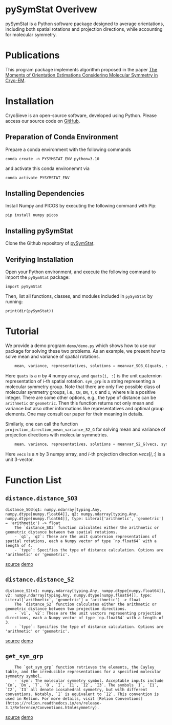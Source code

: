 # **pySymStat Overivew**

pySymStat is a Python software package designed to average orientations, including both spatial rotations and projection directions, while accounting for molecular symmetry.

# Publications

This program package implements algorithm proposed in the paper [The Moments of Orientation Estimations Considering Molecular Symmetry in Cryo-EM](https://arxiv.org/abs/2301.05426).

# Installation

CryoSieve is an open-source software, developed using Python. Please access our source code on [GitHub](https://github.com/mxhulab/pySymStat).

## Preparation of Conda Environment

Prepare a conda environment with the following commands
```
conda create -n PYSYMSTAT_ENV python=3.10
```
and activate this conda environemnt via
```
conda activate PYSYMSTAT_ENV
```

## Installing Dependencies

Install Numpy and PICOS by executing the following command with Pip:
```
pip install numpy picos
```

## Installing pySymStat

Clone the Github repository of [pySymStat](https://github.com/mxhulab/pySymStat).

## Verifying Installation

Open your Python environment, and execute the following command to import the `pySymStat` package:
```
import pySymStat
```
Then, list all functions, classes, and modules included in `pySymStat` by running:
```
print(dir(pySymStat))
```

# Tutorial

We provide a demo program `demo/demo.py` which shows how to use our package for solving these two problems. As an example, we present how to solve mean and variance of spatial rotations.

```Python
    mean, variance, representatives, solutions = meanvar_SO3_G(quats, sym_grp, type = 'arithmetic')
```

Here `quats` is a $n$ by $4$ numpy array, and `quats[i, :]` is the unit quaternion representation of $i$-th spatial rotation. `sym_grp` is a string representing a molecular symmetry group. Note that there are only five possible class of molecular symmetry groups, i.e., `CN`, `DN`, `T`, `O` and `I`, where `N` is a positive integer. There are some other options, e.g., the type of distance can be `arithmetic` or `geometric`. Then this function returns not only mean and variance but also other informations like representatives and optimal group elements. One may consult our paper for their meaning in details.

Similarly, one can call the function `projection_direction_mean_variance_S2_G` for solving mean and variance of projection directions with molecular symmetries.
```Python
    mean, variance, representatives, solutions = meanvar_S2_G(vecs, sym_grp, type = 'arithmetic')
```
Here `vecs` is a $n$ by $3$ numpy array, and $i$-th projection direction $vecs[i, :]$ is a unit 3-vector.

# Function List

## `distance.distance_SO3`
```
distance_SO3(q1: numpy.ndarray[typing.Any, numpy.dtype[numpy.float64]], q2: numpy.ndarray[typing.Any, numpy.dtype[numpy.float64]], type: Literal['arithmetic', 'geometric'] = 'arithmetic') -> float
    The `distance_SO3` function calculates either the arithmetic or geometric distance between two spatial rotations.
    - `q1`, `q2`: These are the unit quaternion representations of spatial rotations, each a Numpy vector of type `np.float64` with a length of 4.
    - `type`: Specifies the type of distance calculation. Options are 'arithmetic' or 'geometric'.
```
[source](distance.py) [demo](demo/demo_distance_SO3.py)

## `distance.distance_S2`
```
distance_S2(v1: numpy.ndarray[typing.Any, numpy.dtype[numpy.float64]], v2: numpy.ndarray[typing.Any, numpy.dtype[numpy.float64]], type: Literal['arithmetic', 'geometric'] = 'arithmetic') -> float
    The `distance_S2` function calculates either the arithmetic or geometric distance between two projection directions.
    - `v1`, `v2`: These are the unit vectors representing projection directions, each a Numpy vector of type `np.float64` with a length of 3.
    - `type`: Specifies the type of distance calculation. Options are 'arithmetic' or 'geometric'.
```
[source](distance.py) [demo](demo/demo_distance_S2.py)

## `get_sym_grp`
```
    The `get_sym_grp` function retrieves the elements, the Cayley table, and the irreducible representations for a specified molecular symmetry symbol.
    - `sym`: The molecular symmetry symbol. Acceptable inputs include `Cn`, `Dn`, `T`, `O`, `I`, `I1`, `I2`, `I3`. The symbols `I`, `I1`, `I2`, `I3` all denote icosahedral symmetry, but with different conventions. Notably, `I` is equivalent to `I2`. This convention is used in Relion. For more details, visit [Relion Conventions](https://relion.readthedocs.io/en/release-3.1/Reference/Conventions.html#symmetry).
```
[source](symmetry_group.py) [demo](demo/demo_get_sym_grp.py)

